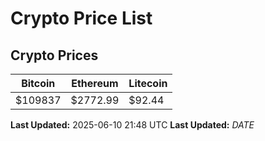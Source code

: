 # Crypto Price List

## Crypto Prices
| Bitcoin | Ethereum | Litecoin |
| ------- | -------- | -------- |
| $109837 | $2772.99 | $92.44 |
**Last Updated:** 2025-06-10 21:48 UTC
**Last Updated:** $DATE$
